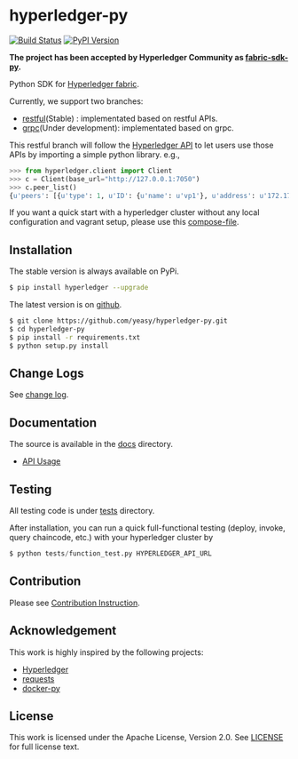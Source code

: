 # hyperledger-py

[![Build Status](https://travis-ci.org/yeasy/hyperledger-py.svg?branch=master)](https://travis-ci.org/yeasy/hyperledger-py)
[![PyPI Version](http://img.shields.io/pypi/v/hyperledger.svg)](https://pypi.python.org/pypi/hyperledger)

**The project has been accepted by Hyperledger Community as [fabric-sdk-py](https://gerrit.hyperledger.org/r/#/admin/projects/fabric-sdk-py).**

Python SDK for [Hyperledger fabric](https://github.com/hyperledger/fabric).

Currently, we support two branches: 
* [restful](https://github.com/yeasy/hyperledger-py/tree/restful)(Stable) : implementated based on restful APIs.
* [grpc](https://github.com/yeasy/hyperledger-py/tree/grpc)(Under development): implementated based on grpc.

This restful branch will follow the [Hyperledger API](https://github.com/hyperledger/fabric/tree/master/docs/API) to let users use those APIs by importing a simple python library. e.g.,

```python
>>> from hyperledger.client import Client
>>> c = Client(base_url="http://127.0.0.1:7050")
>>> c.peer_list()
{u'peers': [{u'type': 1, u'ID': {u'name': u'vp1'}, u'address': u'172.17.0.2:7051'}, {u'type': 1, u'ID': {u'name': u'vp2'}, u'address': u'172.17.0.3:7051'}]}
```

If you want a quick start with a hyperledger cluster without any local 
configuration and vagrant setup, please use this 
[compose-file](https://github.com/yeasy/docker-compose-files#hyperledger).

## Installation
The stable version is always available on PyPi.

```sh
$ pip install hyperledger --upgrade
```

The latest version is on [github](https://github.com/yeasy/hyperledger-py).
```sh
$ git clone https://github.com/yeasy/hyperledger-py.git
$ cd hyperledger-py
$ pip install -r requirements.txt
$ python setup.py install
```

## Change Logs
See [change log](docs/change_log.md).

## Documentation
The source is available in the [docs](docs) directory.

* [API Usage](docs/api.md)

## Testing
All testing code is under [tests](tests) directory.

After installation, you can run a quick full-functional testing (deploy,
invoke, query chaincode, etc.) with your hyperledger cluster by

```python
$ python tests/function_test.py HYPERLEDGER_API_URL
```

## Contribution
Please see [Contribution Instruction](docs/contribution.md).

## Acknowledgement

This work is highly inspired by the following projects:

 * [Hyperledger](https://github.com/hyperledger/hyperledger)
 * [requests](https://pypi.python.org/pypi/requests)
 * [docker-py](https://github.com/docker/docker-py)

## License

This work is licensed under the Apache License, Version 2.0. See [LICENSE](LICENSE) for full license text.
